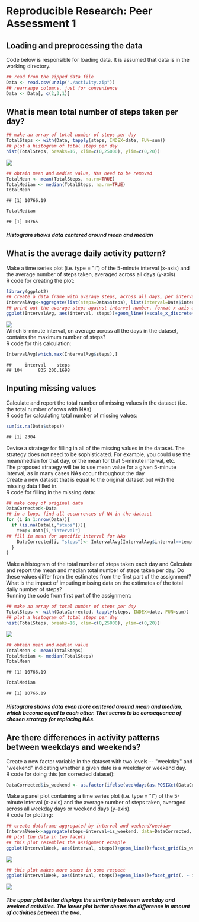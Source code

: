 # Reproducible Research: Peer Assessment 1


## Loading and preprocessing the data
Code below is responsible for loading data. It is assumed that data is in the working directory.

```r
## read from the zipped data file
Data <- read.csv(unzip("./activity.zip"))
## rearrange columns, just for convenience
Data <- Data[, c(2,3,1)]
```

## What is mean total number of steps taken per day?

```r
## make an array of total number of steps per day
TotalSteps <- with(Data, tapply(steps, INDEX=date, FUN=sum))
## plot a histogram of total steps per day
hist(TotalSteps, breaks=16, xlim=c(0,25000), ylim=c(0,20))
```

![](PA1_template_files/figure-html/unnamed-chunk-2-1.png) 

```r
## obtain mean and median value, NAs need to be removed
TotalMean <- mean(TotalSteps, na.rm=TRUE)
TotalMedian <- median(TotalSteps, na.rm=TRUE)
TotalMean
```

```
## [1] 10766.19
```

```r
TotalMedian
```

```
## [1] 10765
```

##### Histogram shows data centered around mean and median

## What is the average daily activity pattern?
Make a time series plot (i.e. type = "l") of the 5-minute interval (x-axis) and the average number of steps taken, averaged across all days (y-axis)
<br> R code for creating the plot:

```r
library(ggplot2)
## create a data frame with average steps, across all days, per interval
IntervalAvg<-aggregate(list(steps=Data$steps), list(interval=Data$interval), mean,na.rm=TRUE)
## print out the average steps against intervel number, format x axis as discrete
ggplot(IntervalAvg, aes(interval, steps))+geom_line()+scale_x_discrete(breaks=seq(0, 2400, by=100))+theme(axis.text.x = element_text(angle = 90, hjust = 1))
```

![](PA1_template_files/figure-html/unnamed-chunk-3-1.png) 
<br> Which 5-minute interval, on average across all the days in the dataset, contains the maximum number of steps?
<br> R code for this calculation:

```r
IntervalAvg[which.max(IntervalAvg$steps),]
```

```
##     interval    steps
## 104      835 206.1698
```
## Inputing missing values
Calculate and report the total number of missing values in the dataset (i.e. the total number of rows with NAs)
<br> R code for calculating total number of missing values:

```r
sum(is.na(Data$steps))
```

```
## [1] 2304
```
Devise a strategy for filling in all of the missing values in the dataset. The strategy does not need to be sophisticated. For example, you could use the mean/median for that day, or the mean for that 5-minute interval, etc.
<br> The proposed strategy will be to use mean value for a given 5-minute interval, as in many cases NAs occur throughout the day
<br> Create a new dataset that is equal to the original dataset but with the missing data filled in.
<br> R code for filling in the missing data:

```r
## make copy of original data
DataCorrected<-Data
## in a loop, find all occurrences of NA in the dataset
for (i in 1:nrow(Data)){
  if (is.na(Data[i,"steps"])){
    temp<-Data[i,"interval"]
## fill in mean for specific interval for NAs
    DataCorrected[i, "steps"]<- IntervalAvg[IntervalAvg$interval==temp,2]
  }
}
```
Make a histogram of the total number of steps taken each day and Calculate and report the mean and median total number of steps taken per day. Do these values differ from the estimates from the first part of the assignment? What is the impact of imputing missing data on the estimates of the total daily number of steps?
<br> Running the code from first part of the assignment:

```r
## make an array of total number of steps per day
TotalSteps <- with(DataCorrected, tapply(steps, INDEX=date, FUN=sum))
## plot a histogram of total steps per day
hist(TotalSteps, breaks=16, xlim=c(0,25000), ylim=c(0,20))
```

![](PA1_template_files/figure-html/unnamed-chunk-7-1.png) 

```r
## obtain mean and median value
TotalMean <- mean(TotalSteps)
TotalMedian <- median(TotalSteps)
TotalMean
```

```
## [1] 10766.19
```

```r
TotalMedian
```

```
## [1] 10766.19
```
##### Histogram shows data even more centered around mean and median, which become equal to each other. That seems to be consequence of chosen strategy for replacing NAs.
## Are there differences in activity patterns between weekdays and weekends?
Create a new factor variable in the dataset with two levels -- "weekday" and "weekend" indicating whether a given date is a weekday or weekend day.
<br> R code for doing this (on corrected dataset):

```r
DataCorrected$is_weekend <- as.factor(ifelse(weekdays(as.POSIXct(DataCorrected$date)) %in% c("Saturday", "Sunday"), "weekend", "weekday"))
```
Make a panel plot containing a time series plot (i.e. type = "l") of the 5-minute interval (x-axis) and the average number of steps taken, averaged across all weekday days or weekend days (y-axis).
<br> R code for plotting:

```r
## create dataframe aggregated by interval and weekend/weekday
IntervalWeek<-aggregate(steps~interval+is_weekend, data=DataCorrected, mean)
## plot the data in two facets
## this plot resembles the assignment example
ggplot(IntervalWeek, aes(interval, steps))+geom_line()+facet_grid(is_weekend ~ .)+scale_x_discrete(breaks=seq(0, 2400, by=100))+theme(axis.text.x = element_text(angle = 90, hjust = 1))
```

![](PA1_template_files/figure-html/unnamed-chunk-9-1.png) 

```r
## this plot makes more sense in some respect
ggplot(IntervalWeek, aes(interval, steps))+geom_line()+facet_grid(. ~ is_weekend)+scale_x_discrete(breaks=seq(0, 2400, by=100))+theme(axis.text.x = element_text(angle = 90, hjust = 1))
```

![](PA1_template_files/figure-html/unnamed-chunk-9-2.png) 

##### The upper plot better displays the similarity between weekday and weekend activities. The lower plot better shows the difference in amount of activities between the two.
